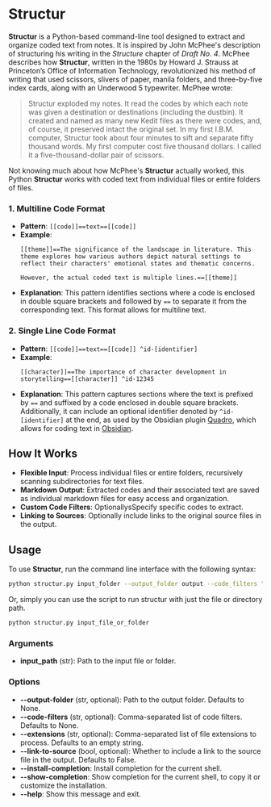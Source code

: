 # Structur

**Structur** is a Python-based command-line tool designed to extract and organize coded text from notes. It is inspired by John McPhee's description of structuring his writing in the *Structure* chapter of *Draft No. 4*. McPhee describes how **Structur**, written in the 1980s by Howard J. Strauss at Princeton’s Office of Information Technology, revolutionized his method of writing that used scissors, slivers of paper, manila folders, and three-by-five index cards, along with an Underwood 5 typewriter. McPhee wrote:

> Structur exploded my notes. It read the codes by which each note was given a destination or destinations (including the dustbin). It created and named as many new Kedit files as there were codes, and, of course, it preserved intact the original set. In my first I.B.M. computer, Structur took about four minutes to sift and separate fifty thousand words. My first computer cost five thousand dollars. I called it a five-thousand-dollar pair of scissors.

Not knowing much about how McPhee's **Structur** actually worked, this Python **Structur** works with coded text from individual files or entire folders of files.

### 1. **Multiline Code Format**
   - **Pattern**: `[[code]]==text==[[code]]`
   - **Example**:
     ```
     [[theme]]==The significance of the landscape in literature. This theme explores how various authors depict natural settings to
     reflect their characters' emotional states and thematic concerns.

     However, the actual coded text is multiple lines.==[[theme]]
     ```
   - **Explanation**: This pattern identifies sections where a code is enclosed in double square brackets and followed by `==` to separate it from the corresponding text. This format allows for multiline text.

### 2. **Single Line Code Format**
   - **Pattern**: `[[code]]==text==[[code]] ^id-[identifier]`
   - **Example**:
     ```
     [[character]]==The importance of character development in storytelling==[[character]] ^id-12345
     ```
   - **Explanation**: This pattern captures sections where the text is prefixed by `==` and suffixed by a code enclosed in double square brackets. Additionally, it can include an optional identifier denoted by `^id-[identifier]` at the end, as used by the Obsidian plugin [Quadro](https://github.com/chrisgrieser/obsidian-quadro), which allows for coding text in [Obsidian](https://obsidian.md).

## How It Works

- **Flexible Input**: Process individual files or entire folders, recursively scanning subdirectories for text files.
- **Markdown Output**: Extracted codes and their associated text are saved as individual markdown files for easy access and organization.
- **Custom Code Filters**: OptionallysSpecify specific codes to extract.
- **Linking to Sources**: Optionally include links to the original source files in the output.

## Usage

To use **Structur**, run the command line interface with the following syntax:

```bash
python structur.py input_folder --output_folder output --code_filters "theme,climate" --extensions ".txt,.md" --link_to_source
```

Or, simply you can use the script to run structur with just the file or directory path.

```bash
python structur.py input_file_or_folder
```

### Arguments
- **input_path** (str): Path to the input file or folder.
  
### Options
- **--output-folder** (str, optional): Path to the output folder. Defaults to None.
- **--code-filters** (str, optional): Comma-separated list of code filters. Defaults to None.
- **--extensions** (str, optional): Comma-separated list of file extensions to process. Defaults to an empty string.
- **--link-to-source** (bool, optional): Whether to include a link to the source file in the output. Defaults to False.
- **--install-completion**: Install completion for the current shell.
- **--show-completion**: Show completion for the current shell, to copy it or customize the installation.
- **--help**: Show this message and exit.
